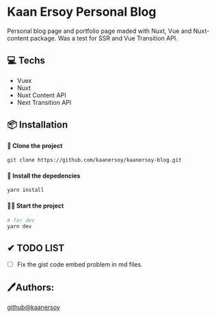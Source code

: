 # Kaan Ersoy Personal Blog

Personal blog page and portfolio page maded with Nuxt, Vue and Nuxt-content package.
Was a test for SSR and Vue Transition API.

## 💻 Techs

  - Vuex
  - Nuxt
  - Nuxt Content API
  - Next Transition API

## 📦 Installation

#### 📰 Clone the project

```bash
git clone https://github.com/kaanersoy/kaanersoy-blog.git
```

#### 🔻 Install the depedencies

```bash
yarn install
```

#### 🏃‍♂️ Start the project

```bash
# for dev
yarn dev
```

## ✔ TODO LIST

  - [ ] Fix the gist code embed problem in md files.
## 🖊Authors:

  [github@kaanersoy](https://github.com/kaanersoy)
